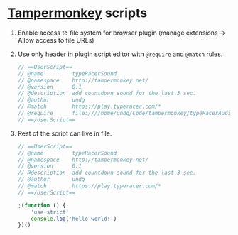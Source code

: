 # [Tampermonkey](https://www.tampermonkey.net/) scripts

1. Enable access to file system for browser plugin (manage extensions -> Allow access to file URLs)
2. Use only header in plugin script editor with `@require` and `@match` rules.
    ```javascript
    // ==UserScript==
    // @name         typeRacerSound
    // @namespace    http://tampermonkey.net/
    // @version      0.1
    // @description  add countdown sound for the last 3 sec.
    // @author       undg
    // @match        https://play.typeracer.com/*
    // @require      file:////home/undg/Code/tampermonkey/typeRacerAudio.js
    // ==/UserScript==
    ```
    
3. Rest of the script can live in file.
    ```javascript
    // ==UserScript==
    // @name         typeRacerSound
    // @namespace    http://tampermonkey.net/
    // @version      0.1
    // @description  add countdown sound for the last 3 sec.
    // @author       undg
    // @match        https://play.typeracer.com/*
    // ==/UserScript==

    ;(function () {
        'use strict'
        console.log('hello world!')
    })()
    ```
